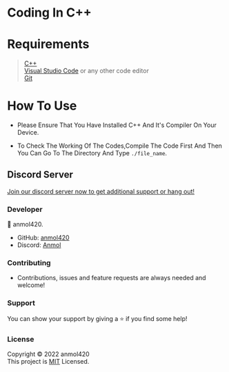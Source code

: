 # Coding In C++

<h1>Requirements</h1>

>[C++](https://isocpp.org/) <br>
[Visual Studio Code](https://code.visualstudio.com/) or any other code editor <br>
[Git](https://git-scm.com/downloads)

<h1>How To Use</h1>

- Please Ensure That You Have Installed C++ And It's Compiler On Your Device.

- To Check The Working Of The Codes,Compile The Code First And Then You Can Go To The Directory And Type `./file_name`.

<h2>Discord Server</h2>

[Join our discord server now to get additional support or hang out!](https://discord.gg/QGf3q7e3J5)

<h3>Developer</h3>

👤 anmol420.
- GitHub: [anmol420](https://www.github.com/anmol240)
- Discord: [Anmol](https://www.discord.com/users/875986400649052191)

<h3>Contributing</h3>

- Contributions, issues and feature requests are always needed and welcome!

<h3>Support</h3>

You can show your support by giving a ⭐ if you find some help!

<h3>License</h3>

Copyright © 2022 anmol420<br>
This project is [MIT](https://en.wikipedia.org/wiki/MIT_License) Licensed.
